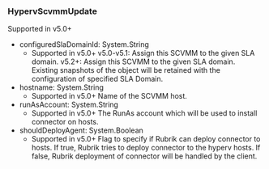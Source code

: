 ### HypervScvmmUpdate
Supported in v5.0+

- configuredSlaDomainId: System.String
  - Supported in v5.0+
v5.0-v5.1: Assign this SCVMM to the given SLA domain.
v5.2+: Assign this SCVMM to the given SLA domain. Existing snapshots of the object will be retained with the configuration of specified SLA Domain.
- hostname: System.String
  - Supported in v5.0+
Name of the SCVMM host.
- runAsAccount: System.String
  - Supported in v5.0+
The RunAs account which will be used to install connector on hosts.
- shouldDeployAgent: System.Boolean
  - Supported in v5.0+
Flag to specify if Rubrik can deploy connector to hosts. If true, Rubrik tries to deploy connector to the hyperv hosts. If false, Rubrik deployment of connector will be handled by the client.

